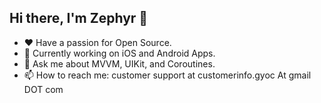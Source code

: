 ## Hi there, I'm Zephyr 👋


- ❤️ Have a passion for Open Source.
- 🔭 Currently working on iOS and Android Apps.
- 💬 Ask me about MVVM, UIKit, and Coroutines.
- 📫 How to reach me: customer support at customerinfo.gyoc At gmail DOT com
